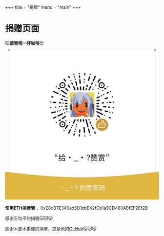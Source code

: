 +++
title = "捐赠"
menu = "main"
+++

# 捐赠页面

😽**请我喝一杯咖啡**😊
![image.jpg](https://raw.githubusercontent.com/zzz-k-k/picture/main/fbad904f2d12f2233d73c2e6bdd4f96.jpg)

**使用ETH捐赠我**：
0xE8dB7E346ad0D1cbE42fCb1a9CD480ABfEF9Ef2D



感谢玉均平的捐赠😽😽😽

感谢木更木更梗的捐赠，这是他的[GitHub](https://github.com/tsukiyou)😽😽😽